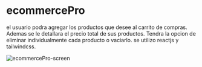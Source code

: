 # ecommercePro

el usuario podra agregar los productos que desee al carrito de compras. Ademas se le detallara el precio total de sus productos. Tendra la opcion de eliminar individualmente cada producto o vaciarlo. se utilizo reactjs y tailwindcss.

![ecommercePro-screen](https://github.com/JoaquinRodriguez04/ecommercePro/assets/129023099/3b6b8f9f-3199-42cb-8943-295ecfe82c8d)
